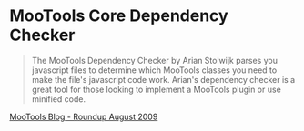 MooTools Core Dependency Checker
================================

 > The MooTools Dependency Checker by Arian Stolwijk parses you javascript 
 > files to determine which MooTools classes you need to make the file's 
 > javascript code work. Arian's dependency checker is a great tool for those 
 > looking to implement a MooTools plugin or use minified code.

[MooTools Blog - Roundup August 2009](http://mootools.net/blog/2009/09/01/mootools-roundup-august-2009/)